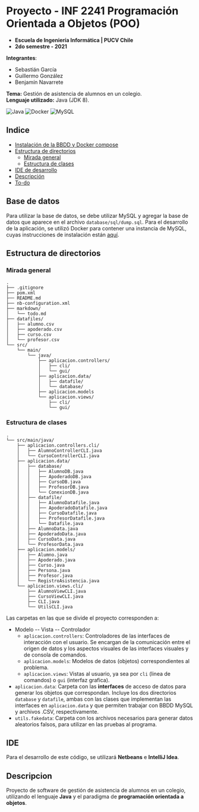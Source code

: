 # Proyecto - INF 2241 Programación Orientada a Objetos (POO)

- **Escuela de Ingeniería Informática | PUCV Chile**
- **2do semestre - 2021**

**Integrantes**:

- Sebastián García
- Guillermo González
- Benjamín Navarrete

**Tema:** Gestión de asistencia de alumnos en un colegio. <br />
**Lenguaje utilizado:** Java (JDK 8).<br />

![Java][java-badge] ![Docker][docker-badge] ![MySQL][mysql-badge]

## Indice

- [Instalación de la BBDD y Docker compose](database/README.md)
- [Estructura de directorios](#estructura-de-directorios)
  - [Mirada general](#mirada-general)
  - [Estructura de clases](#estructura-de-clases)
- [IDE de desarrollo](#ide)
- [Descripción](#descripcion)
- [To-do](markdown/todo.md)

## Base de datos

Para utilizar la base de datos, se debe utilizar MySQL y agregar la base de datos que aparece en el
archivo `database/sql/dump.sql`. Para el desarrollo de la aplicación, se utilizó Docker para contener una instancia de
MySQL, cuyas instrucciones de instalación están [aquí](database/README.md).

## Estructura de directorios

### Mirada general

```
.
├── .gitignore
├── pom.xml
├── README.md
├── nb-configuration.xml
├── markdown/
│   └── todo.md
├── datafiles/
│   ├── alumno.csv
│   ├── apoderado.csv
│   ├── curso.csv
│   └── profesor.csv
└── src/
    └── main/
        └── java/
            ├── aplicacion.controllers/
            │   ├── cli/
            │   └── gui/
            ├── aplicacion.data/
            │   ├── datafile/
            │   └── database/
            ├── aplicacion.models
            └── aplicacion.views/
                ├── cli/
                └── gui/
```

### Estructura de clases
```
.
└── src/main/java/
    ├── aplicacion.controllers.cli/
    │   ├── AlumnoControllerCLI.java
    │   └── CursoControllerCLI.java
    ├── aplicacion.data/
    │   ├── database/
    │   │   ├── AlumnoDB.java
    │   │   ├── ApoderadoDB.java
    │   │   ├── CursoDB.java
    │   │   ├── ProfesorDB.java
    │   │   └── ConexionDB.java
    │   ├── datafile/
    │   │   ├── AlumnoDatafile.java
    │   │   ├── ApoderadoDatafile.java
    │   │   ├── CursoDatafile.java
    │   │   ├── ProfesorDatafile.java
    │   │   └── Datafile.java
    │   ├── AlumnoData.java
    │   ├── ApoderadoData.java
    │   ├── CursoData.java
    │   └── ProfesorData.java
    ├── aplicacion.models/
    │   ├── Alumno.java
    │   ├── Apoderado.java
    │   ├── Curso.java
    │   ├── Persona.java
    │   ├── Profesor.java
    │   └── RegistroAsistencia.java
    └── aplicacion.views.cli/
        ├── AlumnoViewCLI.java
        ├── CursoViewCLI.java
        ├── CLI.java
        └── UtilsCLI.java
```

Las carpetas en las que se divide el proyecto corresponden a:
* Modelo -- Vista -- Controlador
  * `aplicacion.controllers`: Controladores de las interfaces de interacción con el usuario. Se encargan de la comunicación entre el origen de datos y los aspectos visuales de las interfaces visuales y de consola de comandos.
  * `aplicacion.models`: Modelos de datos (objetos) correspondientes al problema.
  * `aplicacion.views`: Vistas al usuario, ya sea por `cli` (linea de comandos) o `gui` (interfaz grafica).
* `aplicacion.data`: Carpeta con las **interfaces** de acceso de datos para generar los objetos que correspondan. Incluye los dos directorios `database` y `datafile`, ambas con las clases que implementan las interfaces en `aplicacion.data` y que permiten trabajar con BBDD MySQL y archivos .CSV, respectivamente.
* `utils.fakedata`: Carpeta con los archivos necesarios para generar datos aleatorios falsos, para utilizar en las pruebas al programa.

## IDE

Para el desarrollo de este código, se utilizará **Netbeans** e **IntelliJ Idea**.

## Descripcion

Proyecto de software de gestión de asistencia de alumnos en un colegio, utilizando el lenguaje **Java** y el paradigma de **programación orientada a objetos**.

[java-badge]: https://camo.githubusercontent.com/f6c777e8c5c9ae4a6331664dab0a10c4cc3a1895ac3ababcc39b53058ba145d2/68747470733a2f2f696d672e736869656c64732e696f2f7374617469632f76313f7374796c653d666f722d7468652d6261646765266d6573736167653d4a61766126636f6c6f723d303037333936266c6f676f3d4a617661266c6f676f436f6c6f723d464646464646266c6162656c3d
[docker-badge]: https://img.shields.io/badge/docker-%230db7ed.svg?style=for-the-badge&logo=docker&logoColor=white
[mysql-badge]: https://img.shields.io/badge/mysql-%2300f.svg?style=for-the-badge&logo=mysql&logoColor=white